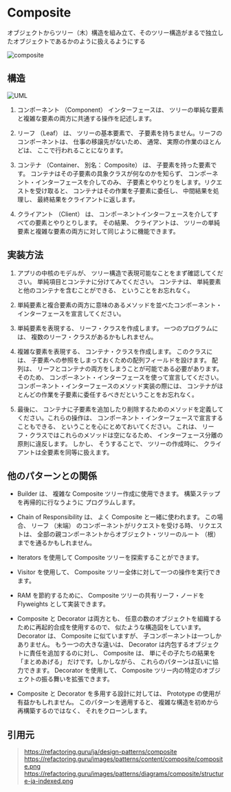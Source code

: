 # Composite
オブジェクトからツリー（木）構造を組み立て、そのツリー構造がまるで独立したオブジェクトであるかのように扱えるようにする

![composite](https://refactoring.guru/images/patterns/content/composite/composite.png)

## 構造
![UML](https://refactoring.guru/images/patterns/diagrams/composite/structure-ja-indexed.png)

1. コンポーネント （Component） インターフェースは、 ツリーの単純な要素と複雑な要素の両方に共通する操作を記述します。

2. リーフ （Leaf） は、 ツリーの基本要素で、 子要素を持ちません。リーフのコンポーネントは、 仕事の移譲先がないため、 通常、 実際の作業のほとんどは、 ここで行われることになります。

3. コンテナ （Container、 別名： Composite） は、 子要素を持った要素です。 コンテナはその子要素の具象クラスが何なのかを知らず、 コンポーネント・インターフェースを介してのみ、 子要素とやりとりをします。リクエストを受け取ると、 コンテナはその作業を子要素に委任し、 中間結果を処理し、 最終結果をクライアントに返します。

4. クライアント （Client） は、 コンポーネントインターフェースを介してすべての要素とやりとりします。 その結果、 クライアントは、 ツリーの単純要素と複雑な要素の両方に対して同じように機能できます。

## 実装方法
1. アプリの中核のモデルが、 ツリー構造で表現可能なことをまず確認してください。 単純項目とコンテナに分けてみてください。 コンテナは、 単純要素と他のコンテナを含むことができる、 ということをお忘れなく。

2. 単純要素と複合要素の両方に意味のあるメソッドを並べたコンポーネント・インターフェースを宣言してください。

3. 単純要素を表現する、 リーフ・クラスを作成します。 一つのプログラムには、 複数のリーフ・クラスがあるかもしれません。

4. 複雑な要素を表現する、 コンテナ・クラスを作成します。 このクラスには、 子要素への参照をしまっておくための配列フィールドを設けます。 配列は、 リーフとコンテナの両方をしまうことが可能である必要があります。 そのため、 コンポーネント・インターフェースを使って宣言してください。コンポーネント・インターフェースのメソッド実装の際には、 コンテナがほとんどの作業を子要素に委任するべきだということをお忘れなく。

5. 最後に、 コンテナに子要素を追加したり削除するためのメソッドを定義してください。これらの操作は、 コンポーネント・インターフェースで宣言することもできる、 ということを心にとめておいてください。 これは、 リーフ・クラスではこれらのメソッドは空になるため、 インターフェース分離の原則に違反します。 しかし、 そうすることで、 ツリーの作成時に、 クライアントは全要素を同等に扱えます。

## 他のパターンとの関係
- Builder は、 複雑な Composite ツリー作成に使用できます。 構築ステップを再帰的に行なうように プログラムします。

- Chain of Responsibility は、 よく Composite と一緒に使われます。 この場合、 リーフ （末端） のコンポーネントがリクエストを受ける時、 リクエストは、 全部の親コンポーネントからオブジェクト・ツリーのルート （根） までを通るかもしれません。

- Iterators を使用して Composite ツリーを探索することができます。

- Visitor を使用して、 Composite ツリー全体に対して一つの操作を実行できます。

- RAM を節約するために、 Composite ツリーの共有リーフ・ノードを Flyweights として実装できます。

- Composite と Decorator は両方とも、 任意の数のオブジェクトを組織するために再起的合成を使用するので、 似たような構造図をしています。Decorator は、 Composite に似ていますが、 子コンポーネントは一つしかありません。 もう一つの大きな違いは、 Decorator は内包するオブジェクトに責任を追加するのに対し、 Composite は、 単にその子たちの結果を 「まとめあげる」 だけです。しかしながら、 これらのパターンは互いに協力できます。 Decorator を使用して、 Composite ツリー内の特定のオブジェクトの振る舞いを拡張できます。

- Composite と Decorator を多用する設計に対しては、 Prototype の使用が有益かもしれません。 このパターンを適用すると、 複雑な構造を初めから再構築するのではなく、 それをクローンします。

## 引用元

> https://refactoring.guru/ja/design-patterns/composite
> https://refactoring.guru/images/patterns/content/composite/composite.png
> https://refactoring.guru/images/patterns/diagrams/composite/structure-ja-indexed.png